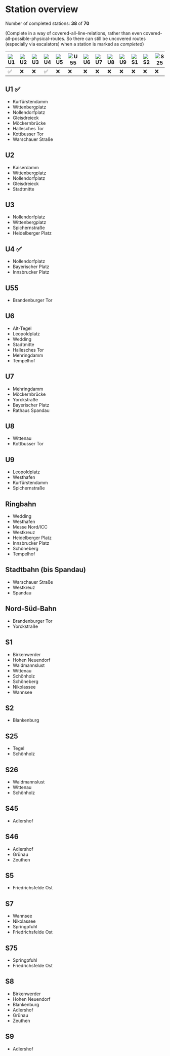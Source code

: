 # Station overview

Number of completed stations: **38** of **70**

(Complete in a way of covered-all-line-relations, rather than even covered-all-possible-physical-routes. So there can still be uncovered routes (especially via escalators) when a station is marked as *completed*)


|![U1](https://upload.wikimedia.org/wikipedia/commons/thumb/9/9f/Berlin_U1.svg/25px-Berlin_U1.svg.png)|![U2](https://upload.wikimedia.org/wikipedia/commons/thumb/9/91/Berlin_U2.svg/25px-Berlin_U2.svg.png)|![U3](https://upload.wikimedia.org/wikipedia/commons/thumb/9/9b/Berlin_U3.svg/25px-Berlin_U3.svg.png)|![U4](https://upload.wikimedia.org/wikipedia/commons/thumb/e/e1/Berlin_U4.svg/25px-Berlin_U4.svg.png)|![U5](https://upload.wikimedia.org/wikipedia/commons/thumb/d/da/Berlin_U5.svg/25px-Berlin_U5.svg.png)|![U55](https://upload.wikimedia.org/wikipedia/commons/thumb/c/c7/Berlin_U55.svg/25px-Berlin_U55.svg.png)|![U6](https://upload.wikimedia.org/wikipedia/commons/thumb/2/25/Berlin_U6.svg/25px-Berlin_U6.svg.png)|![U7](https://upload.wikimedia.org/wikipedia/commons/thumb/7/7c/Berlin_U7.svg/25px-Berlin_U7.svg.png)|![U8](https://upload.wikimedia.org/wikipedia/commons/thumb/2/24/Berlin_U8.svg/25px-Berlin_U8.svg.png)|![U9](https://upload.wikimedia.org/wikipedia/commons/thumb/e/e5/Berlin_U9.svg/25px-Berlin_U9.svg.png)|![S1](https://upload.wikimedia.org/wikipedia/commons/thumb/1/16/Berlin_S1.svg/25px-Berlin_S1.svg.png)|![S2](https://upload.wikimedia.org/wikipedia/commons/thumb/9/94/Berlin_S2.svg/25px-Berlin_S2.svg.png)|![S25](https://upload.wikimedia.org/wikipedia/commons/thumb/3/30/Berlin_S25.svg/25px-Berlin_S25.svg.png)|![S26](https://upload.wikimedia.org/wikipedia/commons/thumb/6/6d/Berlin_S26.svg/25px-Berlin_S26.svg.png)|![S3](https://upload.wikimedia.org/wikipedia/commons/thumb/2/21/Berlin_S3.svg/25px-Berlin_S3.svg.png)|![S41](https://upload.wikimedia.org/wikipedia/commons/thumb/0/0b/Berlin_S41.svg/25px-Berlin_S41.svg.png)|![S42](https://upload.wikimedia.org/wikipedia/commons/thumb/6/62/Berlin_S42.svg/25px-Berlin_S42.svg.png)|![S45](https://upload.wikimedia.org/wikipedia/commons/thumb/4/4f/Berlin_S45.svg/25px-Berlin_S45.svg.png)|![S46](https://upload.wikimedia.org/wikipedia/commons/thumb/e/ee/Berlin_S46.svg/25px-Berlin_S46.svg.png)|![S47](https://upload.wikimedia.org/wikipedia/commons/thumb/7/74/Berlin_S47.svg/25px-Berlin_S47.svg.png)|![S5](https://upload.wikimedia.org/wikipedia/commons/thumb/5/5f/Berlin_S5.svg/25px-Berlin_S5.svg.png)|![S7](https://upload.wikimedia.org/wikipedia/commons/thumb/f/fb/Berlin_S7.svg/25px-Berlin_S7.svg.png)|![S75](https://upload.wikimedia.org/wikipedia/commons/thumb/4/40/Berlin_S75.svg/25px-Berlin_S75.svg.png)|![S8](https://upload.wikimedia.org/wikipedia/commons/thumb/9/96/Berlin_S8.svg/25px-Berlin_S8.svg.png)|![S85](https://upload.wikimedia.org/wikipedia/commons/thumb/c/c5/Berlin_S85.svg/25px-Berlin_S85.svg.png)|![S9](https://upload.wikimedia.org/wikipedia/commons/thumb/e/ec/Berlin_S9.svg/25px-Berlin_S9.svg.png)|
|---|---|---|---|---|---|---|---|---|---|---|---|---|---|---|---|---|---|---|---|---|---|---|---|---|---|
|✅|❌|❌|✅|❌|❌|❌|❌|❌|❌|❌|❌|❌|❌|❌|❌|❌|❌|❌|❌|❌|❌|❌|❌|❌|❌|

## U1 ✅

- Kurfürstendamm
- Wittenbergplatz
- Nollendorfplatz
- Gleisdreieck
- Möckernbrücke
- Hallesches Tor
- Kottbusser Tor
- Warschauer Straße

## U2

- Kaiserdamm
- Wittenbergplatz
- Nollendorfplatz
- Gleisdreieck
- Stadtmitte

## U3

- Nollendorfplatz
- Wittenbergplatz
- Spichernstraße
- Heidelberger Platz

## U4 ✅

- Nollendorfplatz
- Bayerischer Platz
- Innsbrucker Platz

## U55

- Brandenburger Tor

## U6

- Alt-Tegel
- Leopoldplatz
- Wedding
- Stadtmitte
- Hallesches Tor
- Mehringdamm
- Tempelhof

## U7

- Mehringdamm
- Möckernbrücke
- Yorckstraße
- Bayerischer Platz
- Rathaus Spandau

## U8

- Wittenau
- Kottbusser Tor

## U9

- Leopoldplatz
- Westhafen
- Kurfürstendamm
- Spichernstraße

## Ringbahn

- Wedding
- Westhafen
- Messe Nord/ICC
- Westkreuz
- Heidelberger Platz
- Innsbrucker Platz
- Schöneberg
- Tempelhof

## Stadtbahn (bis Spandau)

- Warschauer Straße
- Westkreuz
- Spandau

## Nord-Süd-Bahn

- Brandenburger Tor
- Yorckstraße

## S1

- Birkenwerder
- Hohen Neuendorf
- Waidmannslust
- Wittenau
- Schönholz
- Schöneberg
- Nikolassee
- Wannsee

## S2

- Blankenburg

## S25

- Tegel
- Schönholz

## S26

- Waidmannslust
- Wittenau
- Schönholz

## S45

- Adlershof

## S46

- Adlershof
- Grünau
- Zeuthen

## S5

- Friedrichsfelde Ost

## S7

- Wannsee
- Nikolassee
- Springpfuhl
- Friedrichsfelde Ost

## S75

- Springpfuhl
- Friedrichsfelde Ost

## S8

- Birkenwerder
- Hohen Neuendorf
- Blankenburg
- Adlershof
- Grünau
- Zeuthen

## S9

- Adlershof
